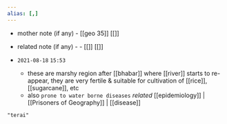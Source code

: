 ```yaml
---
alias: [,]
---
```

- mother note (if any)
		- [[geo 35]] [[]]
- related note (if any) -
		- [[]] [[]]


- `2021-08-18`  `15:53`
	- these are marshy region after [[bhabar]] where [[river]] starts to re-appear, they are very fertile & suitable for cultivation of [[rice]], [[sugarcane]], etc
	- also `prone to water borne diseases` _related_ [[epidemiology]] | [[Prisoners of Geography]] | [[disease]]

```query
"terai"
```

